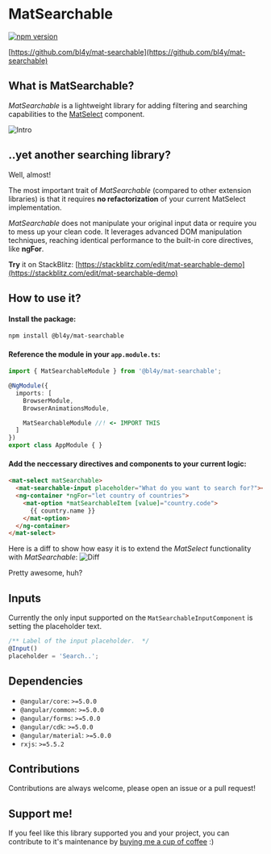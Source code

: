 # MatSearchable
[![npm version](https://img.shields.io/npm/v/@bl4y/mat-searchable.svg?style=flat-square)](https://www.npmjs.com/package/@bl4y/mat-searchable)

[https://github.com/bl4y/mat-searchable](https://github.com/bl4y/mat-searchable)

## What is MatSearchable?
*MatSearchable* is a lightweight library for adding filtering and searching capabilities to the [MatSelect](https://material.angular.io/components/select/overview) component.

![Intro](https://raw.githubusercontent.com/bl4y/mat-searchable/master/docs/intro.png)

## ..yet another searching library?
Well, almost!

The most important trait of *MatSearchable* (compared to other extension libraries) is that it requires **no refactorization** of your current MatSelect implementation.

*MatSearchable* does not manipulate your original input data or require you to mess up your clean code. It leverages advanced DOM manipulation techniques, reaching identical performance to the built-in core directives, like **ngFor**.

**Try** it on StackBlitz: [https://stackblitz.com/edit/mat-searchable-demo](https://stackblitz.com/edit/mat-searchable-demo)

## How to use it?
#### Install the package:
```sh
npm install @bl4y/mat-searchable
```

#### Reference the module in your `app.module.ts`:
```typescript
import { MatSearchableModule } from '@bl4y/mat-searchable';

@NgModule({
  imports: [
    BrowserModule,
    BrowserAnimationsModule,

    MatSearchableModule //! <- IMPORT THIS
  ]
})
export class AppModule { }
```

#### Add the neccessary directives and components to your current logic:
```html
<mat-select matSearchable>
  <mat-searchable-input placeholder="What do you want to search for?"></mat-searchable-input>
  <ng-container *ngFor="let country of countries">
    <mat-option *matSearchableItem [value]="country.code">
      {{ country.name }}
    </mat-option>
  </ng-container>
</mat-select>
```

Here is a diff to show how easy it is to extend the *MatSelect* functionality with *MatSearchable*:
![Diff](https://raw.githubusercontent.com/bl4y/mat-searchable/master/docs/diff.png)

Pretty awesome, huh?

## Inputs
Currently the only input supported on the `MatSearchableInputComponent` is setting the placeholder text.

```typescript
/** Label of the input placeholder.  */
@Input()
placeholder = 'Search..';
```

## Dependencies
* `@angular/core`: `>=5.0.0`
* `@angular/common`: `>=5.0.0`
* `@angular/forms`: `>=5.0.0`
* `@angular/cdk`: `>=5.0.0`
* `@angular/material`: `>=5.0.0`
* `rxjs`: `>=5.5.2`

## Contributions
Contributions are always welcome, please open an issue or a pull request!

## Support me!
If you feel like this library supported you and your project, you can contribute to it's maintenance by [buying me a cup of coffee](https://www.paypal.com/cgi-bin/webscr?cmd=_s-xclick&hosted_button_id=D8FHCS57JAD3N) :)
